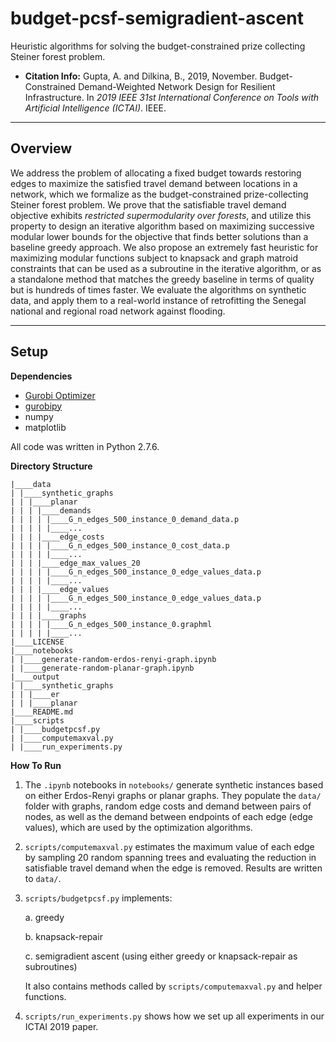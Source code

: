 budget-pcsf-semigradient-ascent
==================
Heuristic algorithms for solving the budget-constrained prize collecting Steiner forest problem.

* **Citation Info:** Gupta, A. and Dilkina, B., 2019, November. Budget-Constrained Demand-Weighted Network Design for Resilient Infrastructure. In *2019 IEEE 31st International Conference on Tools with Artificial Intelligence (ICTAI)*. IEEE.

--------
Overview
--------
We address the problem of allocating a fixed budget towards restoring edges to maximize the satisfied travel demand between locations in a network, which we formalize as the budget-constrained prize-collecting Steiner forest problem. We prove that the satisfiable travel demand objective exhibits *restricted supermodularity over forests*, and utilize this property to design an iterative algorithm based on maximizing successive modular lower bounds for the objective that finds better solutions than a baseline greedy approach. We also propose an extremely fast heuristic for maximizing modular functions subject to knapsack and graph matroid constraints that can be used as a subroutine in the iterative algorithm, or as a standalone method that matches the greedy baseline in terms of quality but is hundreds of times faster. We evaluate the algorithms on synthetic data, and apply them to a real-world instance of retrofitting the Senegal national and regional road network against flooding.

-----
Setup
-----
**Dependencies**
* [Gurobi Optimizer](https://www.gurobi.com/products/gurobi-optimizer/)
* [gurobipy](https://www.gurobi.com/documentation/8.1/quickstart_mac/the_gurobi_python_interfac.html)
* numpy
* matplotlib

All code was written in Python 2.7.6.

**Directory Structure**
```
|____data
| |____synthetic_graphs
| | |____planar
| | | |____demands
| | | | |____G_n_edges_500_instance_0_demand_data.p
| | | | |____...
| | | |____edge_costs
| | | | |____G_n_edges_500_instance_0_cost_data.p
| | | | |____...
| | | |____edge_max_values_20
| | | | |____G_n_edges_500_instance_0_edge_values_data.p
| | | | |____...
| | | |____edge_values
| | | | |____G_n_edges_500_instance_0_edge_values_data.p
| | | | |____...
| | | |____graphs
| | | | |____G_n_edges_500_instance_0.graphml
| | | | |____...
|____LICENSE
|____notebooks
| |____generate-random-erdos-renyi-graph.ipynb
| |____generate-random-planar-graph.ipynb
|____output
| |____synthetic_graphs
| | |____er
| | |____planar
|____README.md
|____scripts
| |____budgetpcsf.py
| |____computemaxval.py
| |____run_experiments.py
```

**How To Run**

1. The `.ipynb` notebooks in `notebooks/` generate synthetic instances based on either Erdos-Renyi graphs or planar graphs. They populate the `data/` folder with graphs, random edge costs and demand between pairs of nodes, as well as the demand between endpoints of each edge (edge values), which are used by the optimization algorithms.
2. `scripts/computemaxval.py` estimates the maximum value of each edge by sampling 20 random spanning trees and evaluating the reduction in satisfiable travel demand when the edge is removed. Results are written to `data/`.
3. `scripts/budgetpcsf.py` implements:

    a. greedy

    b. knapsack-repair

    c. semigradient ascent (using either greedy or knapsack-repair as subroutines)

    It also contains methods called by `scripts/computemaxval.py` and helper functions.
4. `scripts/run_experiments.py` shows how we set up all experiments in our ICTAI 2019 paper.